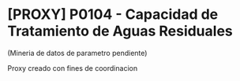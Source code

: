 # [PROXY] P0104 - Capacidad de Tratamiento de Aguas Residuales

(Mineria de datos de parametro pendiente)

Proxy creado con fines de coordinacion